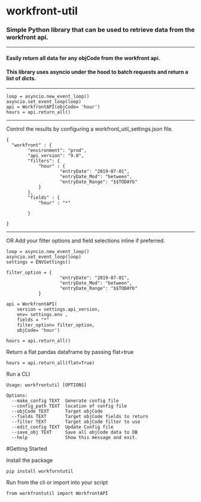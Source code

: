 # workfront-util
### Simple Python library that can be used to retrieve data from the workfront api. 
---

#### Easily return all data for any objCode from the workfront api. 
#### This library uses asyncio under the hood to batch requests and return a list of dicts. 
---
```
loop = asyncio.new_event_loop()
asyncio.set_event_loop(loop)
api = WorkfrontAPI(objCode= 'hour')
hours = api.return_all()
```
---
Control the results by configuring a workfront_util_settings.json file.  

```
{
  "workfront" : {
        "environment": "prod", 
        "api_version": "9.0", 
        "filters": {
            "hour" : {
                    "entryDate": "2019-07-01", 
                    "entryDate_Mod": "between", 
                    "entryDate_Range": "$$TODAYb"          
            }
        }, 
        "fields" : {
            "hour" : "*"

        }

}
```
---
OR Add your filter options and field selections inline if preferred. 

```
loop = asyncio.new_event_loop()
asyncio.set_event_loop(loop)
settings = ENVSettings()

filter_option = {
                    "entryDate": "2019-07-01", 
                    "entryDate_Mod": "between", 
                    "entryDate_Range": "$$TODAYb"          
            }
            
api = WorkfrontAPI(
    version = settings.api_version,
    env= settings.env ,
    fields = "*"
    filter_option= filter_option, 
    objCode= 'hour')

hours = api.return_all()

```

Return a flat pandas dataframe by passing flat=true

```
hours = api.return_all(flat=True)
```


Run a CLI 

```
Usage: workfrontutil [OPTIONS]

Options:
  --make_config TEXT  Generate config file
  --config_path TEXT  location of config file
  --objCode TEXT      Target objCode
  --fields TEXT       Target objCode fields to return
  --filter TEXT       Target objCode filter to use
  --edit_config TEXT  Update Config file
  --save_obj TEXT     Save all objCode data to DB
  --help              Show this message and exit.

```

#Getting Started

Install the package 
```
pip install workforntutil
```

Run from the cli or import into your script

```
from workfrontutil import WorkfrontAPI
```




